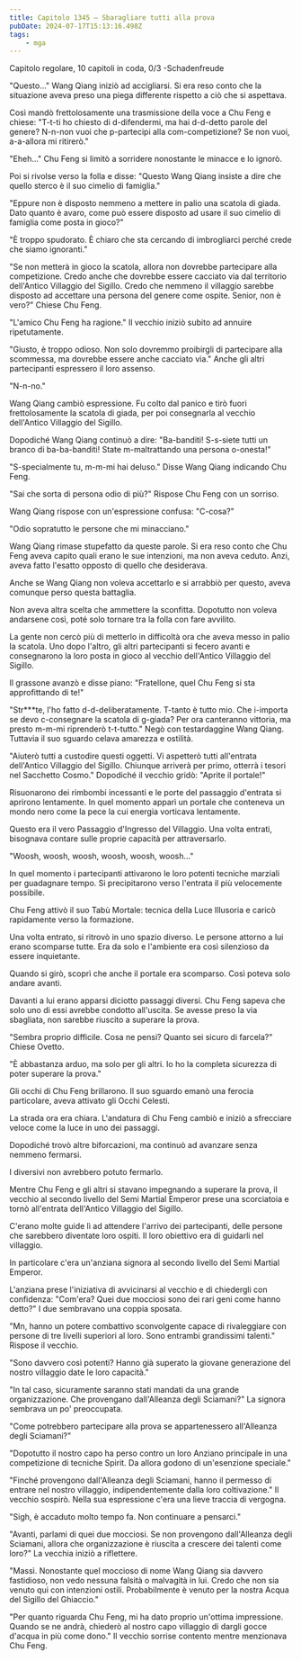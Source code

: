 ```yaml
---
title: Capitolo 1345 – Sbaragliare tutti alla prova
pubDate: 2024-07-17T15:13:16.498Z
tags:
    - mga
---
```



Capitolo regolare,
10 capitoli in coda, 0/3
-Schadenfreude


"Questo..." Wang Qiang iniziò ad accigliarsi. Si era reso conto che la situazione aveva preso una piega differente rispetto a ciò che si aspettava.


Così mandò frettolosamente una trasmissione della voce a Chu Feng e chiese: "T-t-ti ho chiesto di d-difendermi, ma hai d-d-detto parole del genere? N-n-non vuoi che p-partecipi alla com-competizione? Se non vuoi, a-a-allora mi ritirerò."


"Eheh..." Chu Feng si limitò a sorridere nonostante le minacce e lo ignorò.


Poi si rivolse verso la folla e disse: "Questo Wang Qiang insiste a dire che quello sterco è il suo cimelio di famiglia."


"Eppure non è disposto nemmeno a mettere in palio una scatola di giada. Dato quanto è avaro, come può essere disposto ad usare il suo cimelio di famiglia come posta in gioco?"


"È troppo spudorato. È chiaro che sta cercando di imbrogliarci perché crede che siamo ignoranti."


"Se non metterà in gioco la scatola, allora non dovrebbe partecipare alla competizione. Credo anche che dovrebbe essere cacciato via dal territorio dell'Antico Villaggio del Sigillo. Credo che nemmeno il villaggio sarebbe disposto ad accettare una persona del genere come ospite. Senior, non è vero?" Chiese Chu Feng.


"L'amico Chu Feng ha ragione." Il vecchio iniziò subito ad annuire ripetutamente.


"Giusto, è troppo odioso. Non solo dovremmo proibirgli di partecipare alla scommessa, ma dovrebbe essere anche cacciato via." Anche gli altri partecipanti espressero il loro assenso.


"N-n-no."


Wang Qiang cambiò espressione. Fu colto dal panico e tirò fuori frettolosamente la scatola di giada, per poi consegnarla al vecchio dell'Antico Villaggio del Sigillo.


Dopodiché Wang Qiang continuò a dire: "Ba-banditi! S-s-siete tutti un branco di ba-ba-banditi! State m-maltrattando una persona o-onesta!"


"S-specialmente tu, m-m-mi hai deluso." Disse Wang Qiang indicando Chu Feng.


"Sai che sorta di persona odio di più?" Rispose Chu Feng con un sorriso.


Wang Qiang rispose con un'espressione confusa: "C-cosa?" 


"Odio sopratutto le persone che mi minacciano."


Wang Qiang rimase stupefatto da queste parole. Si era reso conto che Chu Feng aveva capito quali erano le sue intenzioni, ma non aveva ceduto. Anzi, aveva fatto l'esatto opposto di quello che desiderava.


Anche se Wang Qiang non voleva accettarlo e si arrabbiò per questo, aveva comunque perso questa battaglia.


Non aveva altra scelta che ammettere la sconfitta. Dopotutto non voleva andarsene così, poté solo tornare tra la folla con fare avvilito.


La gente non cercò più di metterlo in difficoltà ora che aveva messo in palio la scatola. Uno dopo l'altro, gli altri partecipanti si fecero avanti e consegnarono la loro posta in gioco al vecchio dell'Antico Villaggio del Sigillo.


Il grassone avanzò e disse piano: "Fratellone, quel Chu Feng si sta approfittando di te!"


"Str***te, l'ho fatto d-d-deliberatamente. T-tanto è tutto mio. Che i-importa se devo c-consegnare la scatola di g-giada? Per ora canteranno vittoria, ma presto m-m-mi riprenderò t-t-tutto." Negò con testardaggine Wang Qiang. Tuttavia il suo sguardo celava amarezza e ostilità.


"Aiuterò tutti a custodire questi oggetti. Vi aspetterò tutti all'entrata dell'Antico Villaggio del Sigillo. Chiunque arriverà per primo, otterrà i tesori nel Sacchetto Cosmo." Dopodiché il vecchio gridò: "Aprite il portale!"


Risuonarono dei rimbombi incessanti e le porte del passaggio d'entrata si aprirono lentamente. In quel momento apparì un portale che conteneva un mondo nero come la pece la cui energia vorticava lentamente.


Questo era il vero Passaggio d'Ingresso del Villaggio. Una volta entrati, bisognava contare sulle proprie capacità per attraversarlo.


"Woosh, woosh, woosh, woosh, woosh, woosh..."


In quel momento i partecipanti attivarono le loro potenti tecniche marziali per guadagnare tempo. Si precipitarono verso l'entrata il più velocemente possibile.


Chu Feng attivò il suo Tabù Mortale: tecnica della Luce Illusoria e caricò rapidamente verso la formazione.


Una volta entrato, si ritrovò in uno spazio diverso. Le persone attorno a lui erano scomparse tutte. Era da solo e l'ambiente era così silenzioso da essere inquietante.


Quando si girò, scoprì che anche il portale era scomparso. Così poteva solo andare avanti.


Davanti a lui erano apparsi diciotto passaggi diversi. Chu Feng sapeva che solo uno di essi avrebbe condotto all'uscita. Se avesse preso la via sbagliata, non sarebbe riuscito a superare la prova.


"Sembra proprio difficile. Cosa ne pensi? Quanto sei sicuro di farcela?" Chiese Ovetto.


"È abbastanza arduo, ma solo per gli altri. Io ho la completa sicurezza di poter superare la prova."


Gli occhi di Chu Feng brillarono. Il suo sguardo emanò una ferocia particolare, aveva attivato gli Occhi Celesti.


La strada ora era chiara. L'andatura di Chu Feng cambiò e iniziò a sfrecciare veloce come la luce in uno dei passaggi.


Dopodiché trovò altre biforcazioni, ma continuò ad avanzare senza nemmeno fermarsi.


I diversivi non avrebbero potuto fermarlo.


Mentre Chu Feng e gli altri si stavano impegnando a superare la prova, il vecchio al secondo livello del Semi Martial Emperor prese una scorciatoia e tornò all'entrata dell'Antico Villaggio del Sigillo.


C'erano molte guide lì ad attendere l'arrivo dei partecipanti, delle persone che sarebbero diventate loro ospiti. Il loro obiettivo era di guidarli nel villaggio.


In particolare c'era un'anziana signora al secondo livello del Semi Martial Emperor.


L'anziana prese l'iniziativa di avvicinarsi al vecchio e di chiedergli con confidenza: "Com'era? Quei due mocciosi sono dei rari geni come hanno detto?" I due sembravano una coppia sposata.


"Mn, hanno un potere combattivo sconvolgente capace di rivaleggiare con persone di tre livelli superiori al loro. Sono entrambi grandissimi talenti." Rispose il vecchio.


"Sono davvero così potenti? Hanno già superato la giovane generazione del nostro villaggio date le loro capacità."


"In tal caso, sicuramente saranno stati mandati da una grande organizzazione. Che provengano dall'Alleanza degli Sciamani?" La signora sembrava un po' preoccupata.


"Come potrebbero partecipare alla prova se appartenessero all'Alleanza degli Sciamani?"


"Dopotutto il nostro capo ha perso contro un loro Anziano principale in una competizione di tecniche Spirit. Da allora godono di un'esenzione speciale."


"Finché provengono dall'Alleanza degli Sciamani, hanno il permesso di entrare nel nostro villaggio, indipendentemente dalla loro coltivazione." Il vecchio sospirò. Nella sua espressione c'era una lieve traccia di vergogna.


"Sigh, è accaduto molto tempo fa. Non continuare a pensarci."


"Avanti, parlami di quei due mocciosi. Se non provengono dall'Alleanza degli Sciamani, allora che organizzazione è riuscita a crescere dei talenti come loro?" La vecchia iniziò a riflettere.


"Massì. Nonostante quel moccioso di nome Wang Qiang sia davvero fastidioso, non vedo nessuna falsità o malvagità in lui. Credo che non sia venuto qui con intenzioni ostili. Probabilmente è venuto per la nostra Acqua del Sigillo del Ghiaccio."


"Per quanto riguarda Chu Feng, mi ha dato proprio un'ottima impressione. Quando se ne andrà, chiederò al nostro capo villaggio di dargli gocce d'acqua in più come dono." Il vecchio sorrise contento mentre menzionava Chu Feng.
                                


                                



